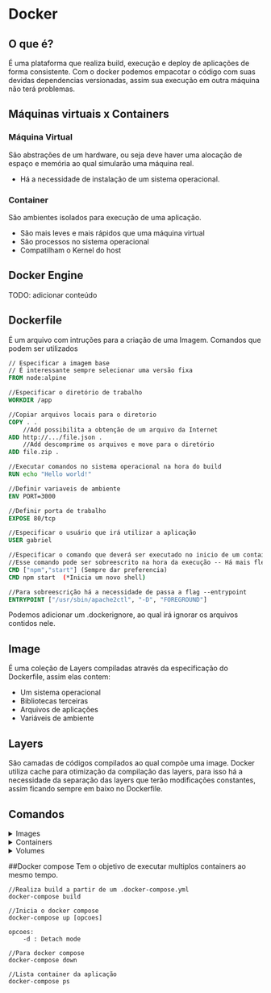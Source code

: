 # Docker

## O que é?

É uma plataforma que realiza build, execução e deploy de aplicações de forma consistente. Com o docker podemos empacotar o código com suas devidas dependencias versionadas, assim sua execução em outra máquina não terá problemas.

## Máquinas virtuais x Containers

### Máquina Virtual

São abstrações de um hardware, ou seja deve haver uma alocação de espaço e memória ao qual simularão uma máquina real.

- Há a necessidade de instalação de um sistema operacional.

### Container

São ambientes isolados para execução de uma aplicação.

- São mais leves e mais rápidos que uma máquina virtual
- São processos no sistema operacional
- Compatilham o Kernel do host

## Docker Engine

TODO: adicionar conteúdo

## Dockerfile

É um arquivo com intruções para a criação de uma Imagem. Comandos que podem ser utilizados

```dockerfile
// Especificar a imagem base
// É interessante sempre selecionar uma versão fixa
FROM node:alpine

//Especificar o diretório de trabalho
WORKDIR /app

//Copiar arquivos locais para o diretorio
COPY . .
    //Add possibilita a obtenção de um arquivo da Internet
ADD http://.../file.json .
    //Add descomprime os arquivos e move para o diretório
ADD file.zip .

//Executar comandos no sistema operacional na hora do build
RUN echo "Hello world!"

//Definir variaveis de ambiente
ENV PORT=3000

//Definir porta de trabalho
EXPOSE 80/tcp

//Especificar o usuário que irá utilizar a aplicação
USER gabriel

//Especificar o comando que deverá ser executado no inicio de um container
//Esse comando pode ser sobreescrito na hora da execução -- Há mais flexibilidade
CMD ["npm","start"] (Sempre dar preferencia)
CMD npm start  (*Inicia um novo shell)

//Para sobreescrição há a necessidade de passa a flag --entrypoint
ENTRYPOINT ["/usr/sbin/apache2ctl", "-D", "FOREGROUND"]
```

Podemos adicionar um .dockerignore, ao qual irá ignorar os arquivos contidos nele.

## Image

É uma coleção de Layers compiladas através da especificação do Dockerfile, assim elas contem:

- Um sistema operacional
- Bibliotecas terceiras
- Arquivos de aplicações
- Variáveis de ambiente

## Layers

São camadas de códigos compilados ao qual compõe uma image. Docker utiliza cache para otimização da compilação das layers, para isso há a necessidade da separação das layers que terão modificações constantes, assim ficando sempre em baixo no Dockerfile.

## Comandos

<details>
<summary>Images</summary>

### Criar uma nova imagem de um Dockerfile

```
docker build -t <tag> <path>
```

- **Tag** é uma referencia adicionada para identificação da imagem. (Pode se passar uma tag de versão colocando ":" seguido da tag )
- **Path** é o caminho ao qual o Dockerfile se encontra (Normalmente se utiliza o ".").

### Listar imagens criadas

```
docker images
```

### Remover imagens

```
//Remover imagens "soltas"
docker image prune

//Remove image
docker image rm <nome ou id> ou <name:tag>
```

### Salvar e carregar imagens

```
//Salvar
docker image save -o <arquivo de saida> <image selecionada>

//Carregar
docker image load -i <arquivo>
```

### Obter imagem do Dockerhub

```
docker pull <nome_do_repo>
```

### Mudar nome de tag

```
docker image tag <nome:tag_antiga> <nome:tag_nova>
```

</details>

<details>
<summary>Containers</summary>

### Executar um container utilizando uma imagem

```
docker run [opções] <nome_da_imagem>
```

Opções:

- **-d**: Executa container em background
- **-it**: Possibilita a **interação** com o container
- **--name [Nome]**: Adiciona um nome no container
- **-p 3000:3000**: Linka porta do container com a da máquina real
- **-v [nome_do_volume]:[diretorio_no_container]**: Associa um volume ao container
- **-v $(pwd):[diretorio_no_container]**: Associa a pasta local ao volume do container

### Parar e iniciar um container

```
//Parar
docker stop <id_do_container>

//Iniciar
docker start <id_do_container>
```

## Remover container

```
docker rm -f <id do container>
docker container rm <id do container>
```

### Visualizar logs de um container

```
docker logs [opções] <id do container>
```

- **-f**: Demonstra o log de forma contínua
- **-n [numero de linhas]**: Demonstra a ultimas \*\*\* linhas
- **-t**: Demonstra o timestamp de cada log

### Listar todos os containers executando

```
docker ps [opções]
```

Opções:

- **-a**: Lista todos os containers parados

### Remover containers

```
//Remove todos os containers parados
docker container prune
```

### Executar comandos em um container em andamento

```
docker exec [opções] <container_id> [comando]
```

Opções:

- **-u <nome_do_usuario>**: logar como usuário
- **-it**: Possibilita a **interação** com o container

</details>

<details>
<summary>Volumes</summary>

### Criar um novo volume

```
docker volume create <nome-do-volume>
```

### Inspecionar um novo volume

```
docker volume inspect <nome-do-volume>
```

### Copiar arquivo de um container

```
docker cp <container_id>:<path_ao_arquivo> <path_onde_sera_salvo>
```

</details>

##Docker compose
Tem o objetivo de executar multiplos containers ao mesmo tempo.

```
//Realiza build a partir de um .docker-compose.yml
docker-compose build

//Inicia o docker compose
docker-compose up [opcoes]

opcoes:
    -d : Detach mode

//Para docker compose
docker-compose down

//Lista container da aplicação
docker-compose ps
```
